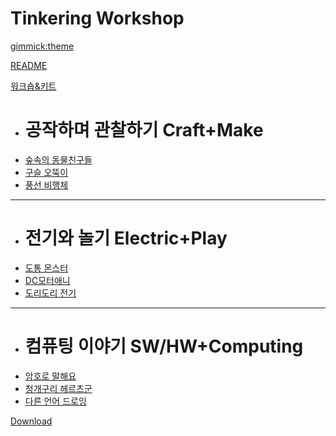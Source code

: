 <!--
  -- Name of your wiki
  -- Do NOT remove the leading `#` character.
  -->

# Tinkering Workshop


<!--
  -- Default theme
  -- (Read: http://dynalon.github.io/mdwiki/#!customizing.md#Theme_chooser)
  -->

[gimmick:theme](spacelab)


<!--
  -- Navigation
  -- (Read: http://dynalon.github.io/mdwiki/#!quickstart.md#Adding_a_navigation)
  -->

[README](README.md)

[워크숍&키트]()

  * # 공작하며 관찰하기 Craft+Make
  * [숲속의 동물친구들](kits/MiniWorkshopTemplate.md)
  * [구슬 오뚝이](kits/MiniWorkshopTemplate.md)
  * [풍선 비행체](kits/MiniWorkshopTemplate.md)
  - - - -
  * # 전기와 놀기 Electric+Play
  * [도통 몬스터](kits/MiniWorkshopTemplate.md)
  * [DC모터애니](kits/MiniWorkshopTemplate.md)
  * [도리도리 전기](kits/MiniWorkshopTemplate.md)
  - - - -
  * # 컴퓨팅 이야기 SW/HW+Computing
  * [암호로 말해요](kits/MiniWorkshopTemplate.md)
  * [청개구리 헤르츠군](kits/green_frog_bird.md)
  * [다른 언어 드로잉](kits/MiniWorkshopTemplate.md)  
  
[Download](pages/download.md)

<!-- A more complex navigation example: ----------------------------------------

[Menu Item 1]()

  * # SubMenu Heading 1
  * [SubMenu Item 1](pages/subitem1.md)
  * [SubMenu Item 2](pages/subitem2.md)
  - - - -
  * # SubMenu Heading 2
  * [SubMenu Item 3](pages/subitem3.md)
  - - - -
  * # SubMenu Heading 3
  * [SubMenu Item 3](pages/subitem3.md)

[Menu Item 2](pages/item2.md)

[Menu Item 3](pages/item3.md)

---------------------------------------------------------------------------- -->

<!--
  -- Change the Language
  -- Could be useful when there's more than one language wiki.
  -->

<!--
[Change the Language]()

  * [English (United States)](/en_US/)
  * [English (United Kingdom)](/en_GB/)
  * [Italian](/it/)
-->

<!--
  -- Let the user choose a theme
  -- (Read: http://dynalon.github.io/mdwiki/#!quickstart.md#Adding_a_navigation)
  -->

<!--
[gimmick:themechooser](Choose theme)
-->
